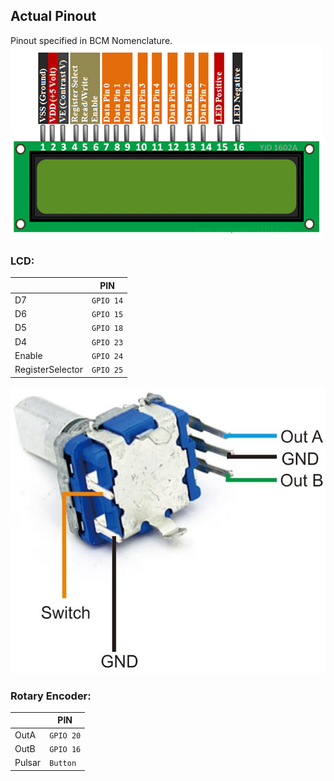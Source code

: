 ## Actual Pinout
Pinout specified in BCM Nomenclature.
![LCD](./lcd_schem.png)
### LCD:
|                |PIN                            |
|----------------|-------------------------------|
|D7								|`GPIO 14`            |
|D6								|`GPIO 15`            |
|D5								|`GPIO 18`|
|D4								|`GPIO 23`|
|Enable								|`GPIO 24`|
|RegisterSelector								|`GPIO 25`|


![Rotary](./rotary_schem.png)
### Rotary Encoder:
|                |PIN                            |
|----------------|-------------------------------|
|OutA								|`GPIO 20`|
|OutB								|`GPIO 16`|
|Pulsar								|`Button`|